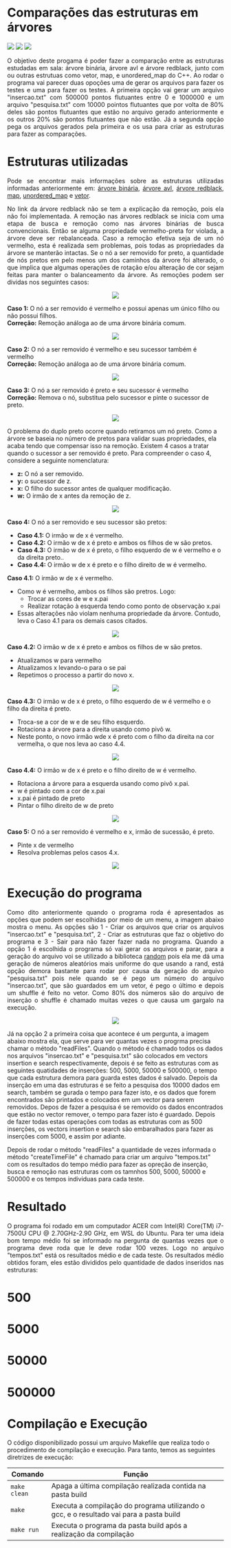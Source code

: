 # Comparações das estruturas em árvores

<div style="display: inline-block;">
<img src="https://img.shields.io/badge/c++-%2300599C.svg?style=for-the-badge&logo=c%2B%2B&logoColor=white"/>
<img src="https://img.shields.io/badge/Visual_Studio_Code-0078D4?style=for-the-badge&logo=visual%20studio%20code&logoColor=white"/> 
<img src="https://img.shields.io/badge/Ubuntu-E95420?style=for-the-badge&logo=ubuntu&logoColor=white"/> 
<a href="https://github.com/mpiress/midpy/issues">
</a> 
</div>

<p align="justify">
O objetivo deste progama é poder fazer a comparação entre as estruturas estudadas em sala: árvore binária, árvore avl e árvore redblack, junto com ou outras estrutuas como vetor, map, e unordered_map do C++. Ao rodar o programa vai parecer duas opoções uma de gerar os arquivos para fazer os testes e uma para fazer os testes. A primeira opção vai gerar um arquivo "insercao.txt" com 500000 pontos flutuantes entre 0 e 1000000 e um arquivo "pesquisa.txt" com 10000 pointos flutuantes que por volta de 80% deles são pontos flutuantes que estão no arquivo gerado anteriormente e os outros 20% são pontos flutuantes que não estão. Já a segunda opção pega os arquivos gerados pela primeira e os usa para criar as estruturas para fazer as comparações.
</p>

# Estruturas utilizadas

<p align="justify">
Pode se encontrar mais informações sobre as estruturas utilizadas informadas anteriormente em: <a href="https://github.com/mpiress/basic_tree">árvore binária</a>, <a href="https://github.com/mpiress/avl_tree">árvore avl</a>, <a href="https://github.com/mpiress/RedBlack">árvore redblack</a>, <a href="https://www.freecodecamp.org/portuguese/news/map-em-c-mais-mais-explicado-com-exemplos/#:~:text=map%20%C3%A9%20um%20cont%C3%AAiner%20que,ou%20aos%20objetos%20em%20JavaScript.">map</a>, <a href="https://www.mygreatlearning.com/blog/unordered_map-in-cpp/#:~:text=The%20unordered_map%20in%20C%2B%2B%20is,based%20on%20their%20unique%20key.">unordered_map</a> e <a href="https://www.geeksforgeeks.org/vector-in-cpp-stl/">vetor</a>. 
</p>

<p align="justify">
No link da árvore redblack não se tem a explicação da remoção, pois ela não foi implementada. A remoção nas árvores redblack se inicia com uma etapa de busca e remoção como nas árvores binárias de busca convencionais. Então se alguma propriedade vermelho-preta for violada, a árvore deve ser rebalanceada. Caso a remoção efetiva seja de um nó vermelho, esta é realizada sem problemas, pois todas as propriedades da árvore se manterão intactas. Se o nó a ser removido for preto, a quantidade de nós pretos em pelo menos um dos caminhos da árvore foi alterado, o que implica que algumas operações de rotação e/ou alteração de cor sejam feitas para manter o balanceamento da árvore. As remoções podem ser dividas nos seguintes casos:

<p align="center"><img src="imgs/tablea.png"></p>

<b>Caso 1:</b> O nó a ser removido é vermelho e possui apenas um único filho ou não possui filhos.<br>
<b>Correção:</b> Remoção análoga ao de uma árvore binária comum.

<p align="center"><img src="imgs/caso1.png"></p>

<b>Caso 2:</b> O nó a ser removido é vermelho e seu sucessor também é vermelho<br>
<b>Correção:</b> Remoção análoga ao de uma árvore binária comum.

<p align="center"><img src="imgs/caso2.png"></p>

<b>Caso 3:</b> O nó a ser removido é preto e seu sucessor é vermelho<br>
<b>Correção:</b> Remova o nó, substitua pelo sucessor e pinte o sucessor de preto.

<p align="center"><img src="imgs/caso3.png"></p>

O problema do duplo preto ocorre quando retiramos um nó preto. Como a árvore se baseia no número de pretos para validar suas propriedades, ela acaba tendo que compensar isso na remoção. Existem 4 casos a tratar quando o sucessor a ser removido é preto. Para compreender o caso 4, considere a seguinte nomenclatura:<br>
- <b>z:</b> O nó a ser removido.
- <b>y:</b> o sucessor de z.
- <b>x:</b> O filho do sucessor antes de qualquer modificação.
- <b>w:</b> O irmão de x antes da remoção de z.

<p align="center"><img src="imgs/remocao.png"></p>

<b>Caso 4:</b>  O nó a ser removido e seu sucessor são pretos:<br>
- <b>Caso 4.1:</b> O irmão w de x é vermelho.
- <b>Caso 4.2:</b> O irmão w de x é preto e ambos os filhos de w são pretos.
- <b>Caso 4.3:</b> O irmão w de x é preto, o filho esquerdo de w é vermelho e o da direita preto..
- <b>Caso 4.4:</b> O irmão w de x é preto e o filho direito de w é vermelho.

<b>Caso 4.1:</b> O irmão w de x é vermelho.<br>
- Como w é vermelho, ambos os filhos são pretros. Logo:
  - Trocar as cores de w e x.pai
  - Realizar rotação à esquerda tendo como ponto de observação x.pai
- Essas alterações não violam nenhuma propriedade da árvore. Contudo, leva o Caso 4.1 para os demais casos citados.

<p align="center"><img src="imgs/caso41.png"></p>

<b>Caso 4.2:</b> O irmão w de x é preto e ambos os filhos de w são pretos.<br>
- Atualizamos w para vermelho
- Atualizamos x levando-o para o se pai
- Repetimos o processo a partir do novo x.

<p align="center"><img src="imgs/caso42.png"></p>

<b>Caso 4.3:</b> O irmão w de x é preto, o filho esquerdo de w é vermelho e o filho da direita é preto.<br>
- Troca-se a cor de w e de seu filho esquerdo.
- Rotaciona a árvore para a direita usando como pivô w.
- Neste ponto, o novo irmão wde x é preto com o filho da direita na cor vermelha, o que nos leva ao caso 4.4.

<p align="center"><img src="imgs/caso43.png"></p>

<b>Caso 4.4:</b> O irmão w de x é preto e o filho direito de w é vermelho.<br>
- Rotaciona a árvore para a esquerda usando como pivô x.pai.
- w é pintado com a cor de x.pai
- x.pai é pintado de preto
- Pintar o filho direito de w de preto

<p align="center"><img src="imgs/caso44.png"></p>

<b>Caso 5:</b> O nó a ser removido é vermelho e x, irmão de sucessão, é preto.<br>
- Pinte x de vermelho
- Resolva problemas pelos casos 4.x.

<p align="center"><img src="imgs/fixup.png"></p>
</p>

# Execução do programa

<p align="justify">
Como dito anteriormente quando o programa roda é apresentados as opções que podem ser escolhidas por meio de um menu, a imagem abaixo mostra o menu. As opções são 1 - Criar os arquivos que criar os arquivos "insercao.txt" e "pesquisa.txt", 2 - Criar as estruturas que faz o objetivo do programa e 3 - Sair para não fazer fazer nada no programa. Quando a opção 1 é escolhida o programa só vai gerar os arquivos e parar, para a geração do arquivo voi se utilizado a biblioteca <a href="https://cplusplus.com/reference/random/">random</a> pois ela me dá uma geração de números aleatórios mais uniforme do que usando a rand, está opção demora bastante para rodar por causa da geração do arquivo "pesquisa.txt" pois nele quando se é pego um número do arquivo "insercao.txt", que são guardados em um vetor, é pego o último e depois um shuffle é feito no vetor. Como 80% dos números são do arquivo de inserção o shuffle é chamado muitas vezes o que causa um gargalo na execução.
  
<p align="center"><img src="menu.png"></p>

Já na opção 2 a primeira coisa que acontece é um pergunta, a imagem abaixo mostra ela, que serve para ver quantas vezes o progrma precisa chamar o método "readFiles". Quando o método é chamado todos os dados nos arquivos "insercao.txt" e "pesquisa.txt" são colocados em vectors insertion e search respectivamente, depois é se feito as estruturas com as seguintes quatidades de inserções: 500, 5000, 50000 e 500000, o tempo que cada estrutura demora para guarda estes dados é salvado. Depois da inserção em uma das estruturas é se feito a pesquisa dos 10000 dados em search, também se gurada o tempo para fazer isto, e os dados que forem encontrados são printados e colocados em um vector para serem removidos. Depos de fazer a pesquisa é se removido os dados encontrados que estão no vector remover, o tempo para fazer isto é guardado. Depois de fazer todas estas operações com todas as estruturas com as 500 inserções, os vectors insertion e search são embaralhados para fazer as inserções com 5000, e assim por adiante.

Depois de rodar o método "readFiles" a quantidade de vezes informada o método "createTimeFile" é chamado para criar um arquivo "tempos.txt" com os resultados do tempo médio para fazer as opreção de inserção, busca e remoção nas estruturas com os tamnhos 500, 5000, 50000 e 500000 e os tempos individuas para cada teste.
</p>

# Resultado

<p align="justify">
O programa foi rodado em um computador ACER com Intel(R) Core(TM) i7-7500U CPU @ 2.70GHz-2.90 GHz, em WSL do Ubuntu. Para ter uma ideia bom tempo médio foi se informado na pergunta de quantas vezes que o programa deve roda que le deve rodar 100 vezes. Logo no arquivo "tempos.txt" está os resultados médio e de cada teste. Os resultados médio obtidos foram, eles estão divididos pelo quantidade de dados inseridos nas estruturas:
</p>

# 500

# 5000

# 50000

# 500000

# Compilação e Execução

O código disponibilizado possui um arquivo Makefile que realiza todo o procedimento de compilação e execução. Para tanto, temos as seguintes diretrizes de execução:

<div align="center">

| Comando                |  Função                                                                                           |
| -----------------------| ------------------------------------------------------------------------------------------------- |
|  `make clean`          | Apaga a última compilação realizada contida na pasta build                                        |
|  `make`                | Executa a compilação do programa utilizando o gcc, e o resultado vai para a pasta build           |
|  `make run`            | Executa o programa da pasta build após a realização da compilação                                 |

</div>
